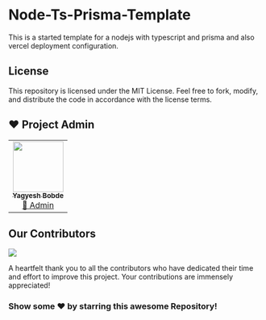 # Node-Ts-Prisma-Template
This is a started template for a nodejs with typescript and prisma and also vercel deployment configuration.

## License
This repository is licensed under the MIT License. Feel free to fork, modify, and distribute the code in accordance with the license terms.

## ❤️ Project Admin

<table>
	<tr>
		<td align="center">
			<a href="https://github.com/yagyesh-bobde">
				<img src="https://avatars0.githubusercontent.com/yagyesh-bobde" width="100px" alt="" />
				<br /> <sub><b>Yagyesh Bobde</b></sub>
			</a>
			<br /> <a href="https://github.com/yagyesh-bobde"> 
		👑 Admin
	    </a>
		</td>
	</tr>
</table>

## Our Contributors

<a href="https://github.com/yagyesh-bobde/Node-Ts-Prisma-Template/graphs/contributors"><img src="https://contrib.rocks/image?repo=yagyesh-bobde/Node-Ts-Prisma-Template" /></a>

A heartfelt thank you to all the contributors who have dedicated their time and effort to improve this project. Your contributions are immensely appreciated!

### Show some ❤️ by starring this awesome Repository!
